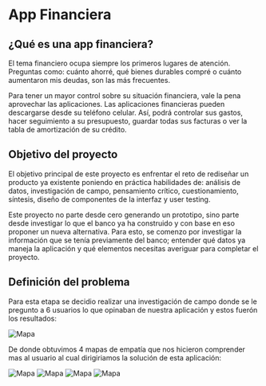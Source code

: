 # App Financiera

## ¿Qué es una app financiera?

El tema financiero ocupa siempre los primeros lugares de atención. Preguntas como: cuánto ahorré, qué bienes durables compré o cuánto aumentaron mis deudas, son las más frecuentes.

Para tener un mayor control sobre su situación financiera, vale la pena aprovechar las aplicaciones. Las aplicaciones financieras pueden descargarse desde su teléfono celular. Así, podrá controlar sus gastos, hacer seguimiento a su presupuesto, guardar todas sus facturas o ver la tabla de amortización de su crédito.

## Objetivo del proyecto

El objetivo principal de este proyecto es enfrentar el reto de rediseñar
un producto ya existente poniendo en práctica habilidades de: análisis de datos,
investigación de campo, pensamiento crítico, cuestionamiento, síntesis, diseño
de componentes de la interfaz y user testing.

Este proyecto no parte desde cero generando un
prototipo, sino  parte desde investigar lo que el banco ya ha construido y con base en eso
proponer un nueva alternativa. Para esto, se comenzo por investigar
la información que se tenía previamente del banco; entender qué datos ya maneja la aplicación y qué elementos
necesitas averiguar para completar el proyecto. 

## Definición del problema

Para esta etapa se decidio realizar una investigación de campo donde se le pregunto a 6 usuarios lo que opinaban de nuestra aplicación y estos fuerón los resultados:

![Mapa](https://i.ibb.co/nB7kpXK/Captura-de-Pantalla-2019-07-14-a-la-s-1-15-30.png)

De donde obtuvimos 4 mapas de empatía que nos hicieron comprender mas al usuario al cual dirigiriamos la solución de esta aplicación: 

![Mapa](https://i.ibb.co/tssj9xt/Captura-de-Pantalla-2019-07-14-a-la-s-1-22-50.png)
![Mapa](https://i.ibb.co/hcQRdP2/Captura-de-Pantalla-2019-07-14-a-la-s-1-24-28.png)
![Mapa](https://i.ibb.co/g3gGqRC/Captura-de-Pantalla-2019-07-14-a-la-s-1-26-02.png)
![Mapa](https://i.ibb.co/r2MCjzF/Captura-de-Pantalla-2019-07-14-a-la-s-1-27-12.png)
